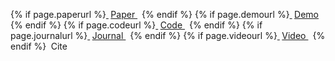 {% if page.paperurl %}<a href="{{ page.paperurl }}" style="margin-right: .5em;">
  <i class="fas fa-fw fa-file-pdf" style="margin-right: 0.25em"></i>Paper
</a>{% endif %}
{% if page.demourl %}<a href="{{ page.demourl }}" style="margin-right: .5em;">
  <i class="fas fa-fw fa-code" style="margin-right: 0.25em"></i>Demo
</a>{% endif %}
{% if page.codeurl %}<a href="{{ page.codeurl }}" style="margin-right: .5em;">
  <i class="fas fa-fw fa-code" style="margin-right: 0.25em"></i>Code
</a>{% endif %}
{% if page.journalurl %}<a href="{{ page.journalurl }}" style="margin-right: .5em;">
  <i class="fas fa-fw fa-link" style="margin-right: 0.25em"></i>Journal
</a>{% endif %}
{% if page.videourl %}<a href="{{ page.videourl }}" style="margin-right: .5em;">
  <i class="fas fa-fw fa-film" style="margin-right: 0.25em"></i>Video
</a>{% endif %}
<a style="margin-right: .5em;" onClick="document.getElementById('citation').scrollIntoView();">
  <i class="fas fa-fw fa-solid fa-quote-left" style="margin-right: 0.25em"></i>Cite
</a>